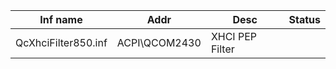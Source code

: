 | Inf name            | Addr          | Desc            | Status |
| ------------------- | ------------- | --------------- | ------ |
| QcXhciFilter850.inf | ACPI\QCOM2430 | XHCI PEP Filter |        |

